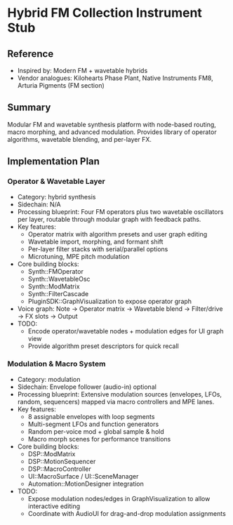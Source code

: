 # Hybrid FM Collection Instrument Stub

## Reference
- Inspired by: Modern FM + wavetable hybrids
- Vendor analogues: Kilohearts Phase Plant, Native Instruments FM8, Arturia Pigments (FM section)

## Summary
Modular FM and wavetable synthesis platform with node-based routing, macro morphing, and advanced modulation. Provides library of operator algorithms, wavetable blending, and per-layer FX.

## Implementation Plan
### Operator & Wavetable Layer
- Category: hybrid synthesis
- Sidechain: N/A
- Processing blueprint: Four FM operators plus two wavetable oscillators per layer, routable through modular graph with feedback paths.
- Key features:
  - Operator matrix with algorithm presets and user graph editing
  - Wavetable import, morphing, and formant shift
  - Per-layer filter stacks with serial/parallel options
  - Microtuning, MPE pitch modulation
- Core building blocks:
  - Synth::FMOperator
  - Synth::WavetableOsc
  - Synth::ModMatrix
  - Synth::FilterCascade
  - PluginSDK::GraphVisualization to expose operator graph
- Voice graph: Note → Operator matrix → Wavetable blend → Filter/drive → FX slots → Output
- TODO:
  - Encode operator/wavetable nodes + modulation edges for UI graph view
  - Provide algorithm preset descriptors for quick recall

### Modulation & Macro System
- Category: modulation
- Sidechain: Envelope follower (audio-in) optional
- Processing blueprint: Extensive modulation sources (envelopes, LFOs, random, sequencers) mapped via macro controllers and MPE lanes.
- Key features:
  - 8 assignable envelopes with loop segments
  - Multi-segment LFOs and function generators
  - Random per-voice mod + global sample & hold
  - Macro morph scenes for performance transitions
- Core building blocks:
  - DSP::ModMatrix
  - DSP::MotionSequencer
  - DSP::MacroController
  - UI::MacroSurface / UI::SceneManager
  - Automation::MotionDesigner integration
- TODO:
  - Expose modulation nodes/edges in GraphVisualization to allow interactive editing
  - Coordinate with AudioUI for drag-and-drop modulation assignments
